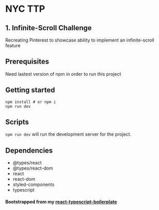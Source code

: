 # NYC TTP
## 1. Infinite-Scroll Challenge
Recreating Pinterest to showcase ability to implement an infinite-scroll feature


## Prerequisites
Need lastest version of npm in order to run this project

## Getting started
```
npm install # or npm i
npm run dev
```

## Scripts
`npm run dev` will run the development server for the project.

## Dependencies 
- @types/react
- @types/react-dom
- react
- react-dom
- styled-components
- typescript

#### Bootstrapped from my [react-typescript-boilerplate](https://github.com/Mleng89/react-typescript-boilerplate)
